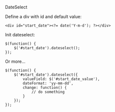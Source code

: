 
DateSelect

Define a div with id and default value:

    <div id="start_date"><?= date('Y-m-d'); ?></div>

Init dateselect:

    $(function() {
        $('#start_date').dateselect();
    });

Or more...

    $(function() {
        $('#start_date').dateselect({
            valueField: $('#start_date_value'),
            dateFormat: 'yy-mm-dd',
            change: function() {
                // do something
            }
        });
    });

